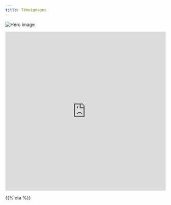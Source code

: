 ```yaml
---
title: Témoignages
---
```

![Hero image](/images/banniere.jpg)

<iframe src="https://docs.google.com/forms/d/e/1FAIpQLSe0AsaQCzaPx0xfaxhaipg_uSQch2ydv-QKezDiAugWujJd3Q/viewform?embedded=true%22"  width="100%" height="500px" frameborder="0" marginheight="0" marginwidth="0">Chargement...</iframe>

{{% cta %}}
